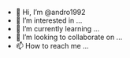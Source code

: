 - 👋 Hi, I’m @andro1992
- 👀 I’m interested in ...
- 🌱 I’m currently learning ...
- 💞️ I’m looking to collaborate on ...
- 📫 How to reach me ...

<!---
This is an android application developed for stock portfolio pdation 
--->
